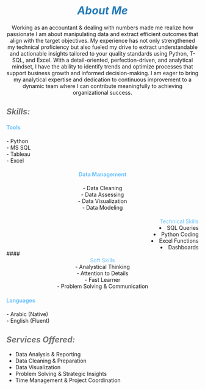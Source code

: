 # ***<center><span style="color:#267CB9"> About Me </span></center>***

<center> Working as an accountant & dealing with numbers made me realize how passionate I am about manipulating data and extract efficient outcomes that align with the target objectives.
My experience has not only strengthened my technical proficiency but also fueled my drive to extract understandable and actionable insights tailored to your quality standards using Python, T-SQL, and Excel. With a detail-oriented, perfection-driven, and analytical mindset, I have the ability to identify trends and optimize processes that support business growth and informed decision-making.
I am eager to bring my analytical expertise and dedication to continuous improvement to a dynamic team where I can contribute meaningfully to achieving organizational success.</center>



## ***<span style="color:#727272"> Skills: </span>***
#### <span style="color:#6bc2ff"> Tools </span>
<div align="left"> - Python </div> 
<div align="left"> - MS SQL </div>
<div align="left"> - Tableau </div> 
<div align="left"> - Excel </div>

#### <center><span style="color:#6bc2ff"> Data Management </span></center>
<center> - Data Cleaning </center>
<center> - Data Assessing </center>
<center> - Data Visualization </center>
<center> - Data Modeling </center>
<div align="right">
<h4></h4> <span style="color:#6bc2ff">  Technical Skills </span></h4>
<li>SQL Queries </li>
<li> Python Coding </li>
<li> Excel Functions </li>
<li> Dashboards </li>
</div>
#### <center><span style="color:#6bc2ff"> Soft Skills </span></center>
<center> - Analystical Thinking </center>
<center> - Attention to Details </center>
<center> - Fast Learner </center>
<center> - Problem Solving & Communication </center>

#### <span style="color:#6bc2ff"> Languages </span>
<div align="left"> - Arabic (Native) </div>
<div align="left"> - English (Fluent) </div>


## ***<span style="color:#727272"> Services Offered: </span>***
- Data Analysis & Reporting
- Data Cleaning & Preparation
- Data Visualization
- Problem Solving & Strategic Insights
- Time Management & Project Coordination
  

